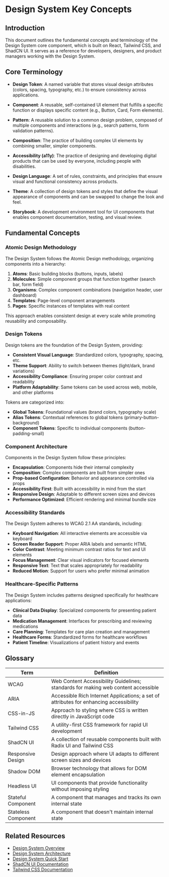 # Design System Key Concepts

## Introduction
This document outlines the fundamental concepts and terminology of the Design System core component, which is built on React, Tailwind CSS, and ShadCN UI. It serves as a reference for developers, designers, and product managers working with the Design System.

## Core Terminology

- **Design Token**: A named variable that stores visual design attributes (colors, spacing, typography, etc.) to ensure consistency across applications.

- **Component**: A reusable, self-contained UI element that fulfills a specific function or displays specific content (e.g., Button, Card, Form elements).

- **Pattern**: A reusable solution to a common design problem, composed of multiple components and interactions (e.g., search patterns, form validation patterns).

- **Composition**: The practice of building complex UI elements by combining smaller, simpler components.

- **Accessibility (a11y)**: The practice of designing and developing digital products that can be used by everyone, including people with disabilities.

- **Design Language**: A set of rules, constraints, and principles that ensure visual and functional consistency across products.

- **Theme**: A collection of design tokens and styles that define the visual appearance of components and can be swapped to change the look and feel.

- **Storybook**: A development environment tool for UI components that enables component documentation, testing, and visual review.

## Fundamental Concepts

### Atomic Design Methodology

The Design System follows the Atomic Design methodology, organizing components into a hierarchy:

1. **Atoms**: Basic building blocks (buttons, inputs, labels)
2. **Molecules**: Simple component groups that function together (search bar, form field)
3. **Organisms**: Complex component combinations (navigation header, user dashboard)
4. **Templates**: Page-level component arrangements
5. **Pages**: Specific instances of templates with real content

This approach enables consistent design at every scale while promoting reusability and composability.

### Design Tokens

Design tokens are the foundation of the Design System, providing:

- **Consistent Visual Language**: Standardized colors, typography, spacing, etc.
- **Theme Support**: Ability to switch between themes (light/dark, brand variations)
- **Accessibility Compliance**: Ensuring proper color contrast and readability
- **Platform Adaptability**: Same tokens can be used across web, mobile, and other platforms

Tokens are categorized into:
- **Global Tokens**: Foundational values (brand colors, typography scale)
- **Alias Tokens**: Contextual references to global tokens (primary-button-background)
- **Component Tokens**: Specific to individual components (button-padding-small)

### Component Architecture

Components in the Design System follow these principles:

- **Encapsulation**: Components hide their internal complexity
- **Composition**: Complex components are built from simpler ones
- **Prop-based Configuration**: Behavior and appearance controlled via props
- **Accessibility First**: Built with accessibility in mind from the start
- **Responsive Design**: Adaptable to different screen sizes and devices
- **Performance Optimized**: Efficient rendering and minimal bundle size

### Accessibility Standards

The Design System adheres to WCAG 2.1 AA standards, including:

- **Keyboard Navigation**: All interactive elements are accessible via keyboard
- **Screen Reader Support**: Proper ARIA labels and semantic HTML
- **Color Contrast**: Meeting minimum contrast ratios for text and UI elements
- **Focus Management**: Clear visual indicators for focused elements
- **Responsive Text**: Text that scales appropriately for readability
- **Reduced Motion**: Support for users who prefer minimal animation

### Healthcare-Specific Patterns

The Design System includes patterns designed specifically for healthcare applications:

- **Clinical Data Display**: Specialized components for presenting patient data
- **Medication Management**: Interfaces for prescribing and reviewing medications
- **Care Planning**: Templates for care plan creation and management
- **Healthcare Forms**: Standardized forms for healthcare workflows
- **Patient Timeline**: Visualizations of patient history and events

## Glossary

| Term | Definition |
|------|------------|
| WCAG | Web Content Accessibility Guidelines; standards for making web content accessible |
| ARIA | Accessible Rich Internet Applications; a set of attributes for enhancing accessibility |
| CSS-in-JS | Approach to styling where CSS is written directly in JavaScript code |
| Tailwind CSS | A utility-first CSS framework for rapid UI development |
| ShadCN UI | A collection of reusable components built with Radix UI and Tailwind CSS |
| Responsive Design | Design approach where UI adapts to different screen sizes and devices |
| Shadow DOM | Browser technology that allows for DOM element encapsulation |
| Headless UI | UI components that provide functionality without imposing styling |
| Stateful Component | A component that manages and tracks its own internal state |
| Stateless Component | A component that doesn't maintain internal state |

## Related Resources
- [Design System Overview](./overview.md)
- [Design System Architecture](./architecture.md)
- [Design System Quick Start](./quick-start.md)
- [ShadCN UI Documentation](https://ui.shadcn.com/docs)
- [Tailwind CSS Documentation](https://tailwindcss.com/docs)